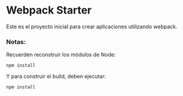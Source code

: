 # Webpack Starter

Este es el proyecto inicial para crear aplicaciones utilizando webpack.

### Notas:
Recuerden reconstruir los módulos de Node:
```
npm install
```
Y para construir el build, deben ejecutar:
```
npm install
```